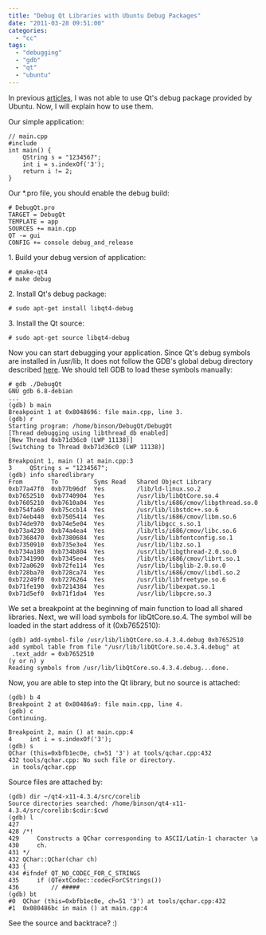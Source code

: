 ```yaml
---
title: "Debug Qt Libraries with Ubuntu Debug Packages"
date: "2011-03-28 09:51:00"
categories: 
  - "cc"
tags: 
  - "debugging"
  - "gdb"
  - "qt"
  - "ubuntu"
---
```


In previous [articles](http://www.gonwan.com/2010/07/07/using-ubuntu-debug-packages-in-gdb-2/), I was not able to use Qt's debug package provided by Ubuntu. Now, I will explain how to use them.

Our simple application:

```
// main.cpp
#include 
int main() {
    QString s = "1234567";
    int i = s.indexOf('3');
    return i != 2;
}
```

Our \*.pro file, you should enable the debug build:

```
# DebugQt.pro
TARGET = DebugQt
TEMPLATE = app
SOURCES += main.cpp
QT -= gui
CONFIG += console debug_and_release
```

1\. Build your debug version of application:

```
# qmake-qt4
# make debug
```

2\. Install Qt's debug package:

```
# sudo apt-get install libqt4-debug
```

3\. Install the Qt source:

```
# sudo apt-get source libqt4-debug
```

Now you can start debugging your application. Since Qt's debug symbols are installed in /usr/lib, It does not follow the GDB's global debug directory described [here](http://sourceware.org/gdb/onlinedocs/gdb/Separate-Debug-Files.html). We should tell GDB to load these symbols manually:

```
# gdb ./DebugQt
GNU gdb 6.8-debian
...
(gdb) b main
Breakpoint 1 at 0x8048696: file main.cpp, line 3.
(gdb) r
Starting program: /home/binson/DebugQt/DebugQt 
[Thread debugging using libthread_db enabled]
[New Thread 0xb71d36c0 (LWP 11138)]
[Switching to Thread 0xb71d36c0 (LWP 11138)]

Breakpoint 1, main () at main.cpp:3
3     QString s = "1234567";
(gdb) info sharedlibrary
From        To          Syms Read   Shared Object Library
0xb77a47f0  0xb77b96df  Yes         /lib/ld-linux.so.2
0xb7652510  0xb7740904  Yes         /usr/lib/libQtCore.so.4
0xb7605210  0xb7610a04  Yes         /lib/tls/i686/cmov/libpthread.so.0
0xb754fa60  0xb75ccb14  Yes         /usr/lib/libstdc++.so.6
0xb74eb440  0xb7505414  Yes         /lib/tls/i686/cmov/libm.so.6
0xb74de970  0xb74e5e04  Yes         /lib/libgcc_s.so.1
0xb73a4230  0xb74a4ea4  Yes         /lib/tls/i686/cmov/libc.so.6
0xb7368470  0xb7380684  Yes         /usr/lib/libfontconfig.so.1
0xb7350910  0xb735e3e4  Yes         /usr/lib/libz.so.1
0xb734a180  0xb734b804  Yes         /usr/lib/libgthread-2.0.so.0
0xb7341990  0xb7345ee4  Yes         /lib/tls/i686/cmov/librt.so.1
0xb72a0620  0xb72fe114  Yes         /usr/lib/libglib-2.0.so.0
0xb728ba70  0xb728ca74  Yes         /lib/tls/i686/cmov/libdl.so.2
0xb72249f0  0xb7276264  Yes         /usr/lib/libfreetype.so.6
0xb71fe190  0xb7214384  Yes         /usr/lib/libexpat.so.1
0xb71d5ef0  0xb71f1da4  Yes         /usr/lib/libpcre.so.3
```

We set a breakpoint at the beginning of main function to load all shared libraries. Next, we will load symbols for libQtCore.so.4. The symbol will be loaded in the start address of it (0xb7652510):

```
(gdb) add-symbol-file /usr/lib/libQtCore.so.4.3.4.debug 0xb7652510
add symbol table from file "/usr/lib/libQtCore.so.4.3.4.debug" at
 .text_addr = 0xb7652510
(y or n) y
Reading symbols from /usr/lib/libQtCore.so.4.3.4.debug...done.
```

Now, you are able to step into the Qt library, but no source is attached:

```
(gdb) b 4
Breakpoint 2 at 0x80486a9: file main.cpp, line 4.
(gdb) c
Continuing.

Breakpoint 2, main () at main.cpp:4
4     int i = s.indexOf('3');
(gdb) s
QChar (this=0xbfb1ec0e, ch=51 '3') at tools/qchar.cpp:432
432 tools/qchar.cpp: No such file or directory.
 in tools/qchar.cpp
```

Source files are attached by:

```
(gdb) dir ~/qt4-x11-4.3.4/src/corelib
Source directories searched: /home/binson/qt4-x11-4.3.4/src/corelib:$cdir:$cwd
(gdb) l
427 
428 /*!
429     Constructs a QChar corresponding to ASCII/Latin-1 character \a
430     ch.
431 */
432 QChar::QChar(char ch)
433 {
434 #ifndef QT_NO_CODEC_FOR_C_STRINGS
435     if (QTextCodec::codecForCStrings())
436         // #####
(gdb) bt
#0  QChar (this=0xbfb1ec0e, ch=51 '3') at tools/qchar.cpp:432
#1  0x080486bc in main () at main.cpp:4
```

See the source and backtrace? :)
